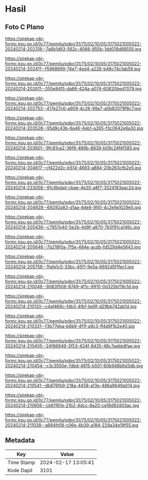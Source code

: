 # Hasil

## Foto C Plano

https://sirekap-obj-formc.kpu.go.id/0c77/pemilu/pdpr/31/75/02/10/05/3175021005022-20240214-202318--7a6b1d93-562c-4066-855b-1dd018d88555.jpg

https://sirekap-obj-formc.kpu.go.id/0c77/pemilu/pdpr/31/75/02/10/05/3175021005022-20240214-202411--f5968699-74e7-4ed4-a228-b48c74c1ab59.jpg

https://sirekap-obj-formc.kpu.go.id/0c77/pemilu/pdpr/31/75/02/10/05/3175021005022-20240214-202611--355e84f5-da86-424a-a074-60820bed7079.jpg

https://sirekap-obj-formc.kpu.go.id/0c77/pemilu/pdpr/31/75/02/10/05/3175021005022-20240214-202753--417e27c6-a909-4c26-99a7-a0b82079f8c7.jpg

https://sirekap-obj-formc.kpu.go.id/0c77/pemilu/pdpr/31/75/02/10/05/3175021005022-20240214-203528--95d9c43b-6a46-4eb1-a265-f3c0642e6a30.jpg

https://sirekap-obj-formc.kpu.go.id/0c77/pemilu/pdpr/31/75/02/10/05/3175021005022-20240214-203601--9fc81ce2-36f8-469b-8839-b09c24f4f585.jpg

https://sirekap-obj-formc.kpu.go.id/0c77/pemilu/pdpr/31/75/02/10/05/3175021005022-20240214-204617--cf422d2c-b514-4693-a884-20b263cfb2e5.jpg

https://sirekap-obj-formc.kpu.go.id/0c77/pemilu/pdpr/31/75/02/10/05/3175021005022-20240214-233058--91c6bdad-cbae-4e20-a8f7-3524183aac2d.jpg

https://sirekap-obj-formc.kpu.go.id/0c77/pemilu/pdpr/31/75/02/10/05/3175021005022-20240214-204928--69292a83-d1aa-4de8-9f41-4c2e9a1029e5.jpg

https://sirekap-obj-formc.kpu.go.id/0c77/pemilu/pdpr/31/75/02/10/05/3175021005022-20240214-205436--c7957e40-5e2b-4d9f-a870-7b5f91ca146c.jpg

https://sirekap-obj-formc.kpu.go.id/0c77/pemilu/pdpr/31/75/02/10/05/3175021005022-20240214-205646--7b218f0a-7f5e-484e-acdb-fd529d4e5843.jpg

https://sirekap-obj-formc.kpu.go.id/0c77/pemilu/pdpr/31/75/02/10/05/3175021005022-20240214-205758--1fafe1c5-33bc-45f1-9e5a-6692d5f1fec1.jpg

https://sirekap-obj-formc.kpu.go.id/0c77/pemilu/pdpr/31/75/02/10/05/3175021005022-20240214-210046--9083f506-8749-4f1c-9910-0d325bf19c1d.jpg

https://sirekap-obj-formc.kpu.go.id/0c77/pemilu/pdpr/31/75/02/10/05/3175021005022-20240214-210120--c4af468c-fdb3-4fbf-be9f-d29bb742ab1d.jpg

https://sirekap-obj-formc.kpu.go.id/0c77/pemilu/pdpr/31/75/02/10/05/3175021005022-20240214-210331--f3b77eba-b6b9-4f1f-a9c3-ff4d9f1b2e40.jpg

https://sirekap-obj-formc.kpu.go.id/0c77/pemilu/pdpr/31/75/02/10/05/3175021005022-20240214-210405--24f86949-3f53-424f-8435-48c7aebb8fae.jpg

https://sirekap-obj-formc.kpu.go.id/0c77/pemilu/pdpr/31/75/02/10/05/3175021005022-20240214-210454--c3c3550e-7dbd-4915-b501-60b948b6d3db.jpg

https://sirekap-obj-formc.kpu.go.id/0c77/pemilu/pdpr/31/75/02/10/05/3175021005022-20240214-210541--db876fb9-218a-4458-af3e-486a9649a014.jpg

https://sirekap-obj-formc.kpu.go.id/0c77/pemilu/pdpr/31/75/02/10/05/3175021005022-20240214-210656--cb61161e-21b2-4dcc-8a20-ce18d92d03ac.jpg

https://sirekap-obj-formc.kpu.go.id/0c77/pemilu/pdpr/31/75/02/10/05/3175021005022-20240214-211038--a684fd18-c06e-4b39-a184-229a34e19f55.jpg


## Metadata

| Key        | Value               |
| ---------- | ------------------- |
| Time Stamp | 2024-02-17 13:05:41 |
| Kode Dapil | 3101                |



